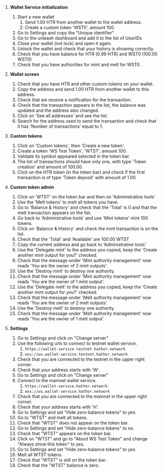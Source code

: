 1. **Wallet Service initialization**
    1. Start a new wallet
        1. Send 1.00 HTR from another wallet to the wallet address.
        1. Create a custom token 'WST0', amount 100.
    1. Go to Settings and copy the "Unique identifier"
    1. Go to the unleash dashboard and add it to the list of UserIDs
    1. Close your wallet (not lock) and open it again.
    1. Unlock the wallet and check that your history is showing correctly.
    1. Check that you have balance for HTR (0.99 HTR) and WST0 (100.00 WST0)
    1. Check that you have authorities for mint and melt for WST0.

1. **Wallet screen**
    1. Check that you have HTR and other custom tokens on your wallet.
    1. Copy the address and send 1.00 HTR from another wallet to this address.
    1. Check that we receive a notification for the transaction.
    1. Check that the transaction appears in the list, the balance was updated and the address also changed.
    1. Click on 'See all addresses' and see the list.
    1. Search for the address used to send the transaction and check that it has 'Number of transactions' equal to 1.

1. **Custom tokens**
    1. Click on 'Custom tokens', then 'Create a new token'.
    1. Create a token 'WS Test Token', 'WTST', amount 100.
    1. Validate its symbol appeared selected in the token bar.
    1. The list of transactions should have only one, with type 'Token creation' and amount of 100.00.
    1. Click on the HTR token (in the token bar) and check if the first transaction is of type 'Token deposit' with amount of 1.00.

1. **Custom token admin**
    1. Click on 'WTST' on the token bar and then on 'Administrative tools'
    1. Use the 'Melt tokens' to melt all tokens you have.
    1. Go to 'Balance & History' and check that the 'Total' is 0 and that the melt transaction appears on the list.
    1. Go back to 'Administrative tools' and use 'Mint tokens' mint 100 tokens.
    1. Click on 'Balance & History' and check the mint transaction is on the list.
    1. Check that the 'Total' and 'Available' are 100.00 WTST
    1. Copy the current address and go back to 'Administrative tools'
    1. Use the 'Delegate mint' to the address you copied, keep the 'Create another mint output for you?' checked.
    1. Check that the message under 'Mint authority management' now reads 'You are the owner of 2 mint outputs'.
    1. Use the 'Destroy mint' to destroy one authority.
    1. Check that the message under 'Mint authority management' now reads 'You are the owner of 1 mint output'.
    1. Use the 'Delegate melt' to the address you copied, keep the 'Create another mint output for you?' checked.
    1. Check that the message under 'Melt authority management' now reads 'You are the owner of 2 melt outputs'.
    1. Use the 'Destroy melt' to destroy one authority.
    1. Check that the message under 'Melt authority management' now reads 'You are the owner of 1 melt output'.

1. **Settings**
    1. Go to Settings and click on "Change server"
    1. Use the following urls to connect to testnet wallet service.
        1. `https://wallet-service.testnet.hathor.network`
        1. `wss://ws.wallet-service.testnet.hathor.network`
    1. Check that you are connected to the testnet in the upper right corner.
    1. Check that your address starts with 'W'.
    1. Go to Settings and click on "Change server"
    1. Connect to the mainnet wallet service.
        1. `https://wallet-service.hathor.network`
        1. `wss://ws.wallet-service.hathor.network`
    1. Check that you are connected to the mainnet in the upper right corner.
    1. Check that your address starts with 'H'.
    1. Go to Settings and set "Hide zero-balance tokens" to yes.
    1. Go to "WTST" and melt all tokens.
    1. Check that "WTST" does not appear on the token bar.
    1. Go to Settings and set "Hide zero-balance tokens" to no.
    1. Check that "WTST" appears on the token bar.
    1. Click on "WTST" and go to "About WS Test Token" and change "Always show this token" to yes.
    1. Go to Settings and set "Hide zero-balance tokens" to yes.
    1. Melt all WTST tokens.
    1. Check that "WTST" is still on the token bar.
    1. Check that the "WTST" balance is zero.
